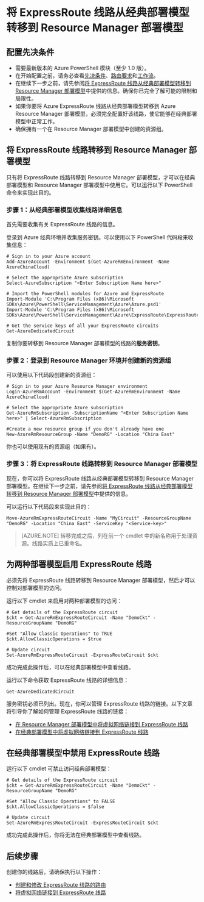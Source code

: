 <properties
   pageTitle="将 ExpressRoute 线路从经典部署模型转移到 Resource Manager 部署模型 | Azure"
   description="本页面介绍如何将经典线路转移到 Resource Manager 部署模型。"
   documentationCenter="na"
   services="expressroute"
   authors="ganesr"
   manager="carmonm"
   editor=""
   tags="azure-resource-manager"/>
<tags
   ms.service="expressroute"
   ms.date="04/01/2016"
   wacn.date="05/16/2016"/>


# 将 ExpressRoute 线路从经典部署模型转移到 Resource Manager 部署模型

## 配置先决条件

- 需要最新版本的 Azure PowerShell 模块（至少 1.0 版）。
- 在开始配置之前，请务必查看[先决条件](/documentation/articles/expressroute-prerequisites)、[路由要求](/documentation/articles/expressroute-routing)和[工作流](/documentation/articles/expressroute-workflows)。
- 在继续下一步之前，请先参阅[将 ExpressRoute 线路从经典部署模型转移到 Resource Manager 部署模型](/documentation/articles/expressroute-move)中提供的信息。确保你已完全了解可能的限制和局限性。
- 如果你要将 Azure ExpressRoute 线路从经典部署模型转移到 Azure Resource Manager 部署模型，必须完全配置好该线路，使它能够在经典部署模型中正常工作。
- 确保拥有一个在 Resource Manager 部署模型中创建的资源组。

## 将 ExpressRoute 线路转移到 Resource Manager 部署模型

只有将 ExpressRoute 线路转移到 Resource Manager 部署模型，才可以在经典部署模型和 Resource Manager 部署模型中使用它。可以运行以下 PowerShell 命令来实现此目的。

### 步骤 1：从经典部署模型收集线路详细信息

首先需要收集有关 ExpressRoute 线路的信息。

登录到 Azure 经典环境并收集服务密钥。可以使用以下 PowerShell 代码段来收集信息：

	# Sign in to your Azure account
	Add-AzureAccount -Environment $(Get-AzureRmEnvironment -Name AzureChinaCloud)

	# Select the appropriate Azure subscription
	Select-AzureSubscription "<Enter Subscription Name here>"

	# Import the PowerShell modules for Azure and ExpressRoute
	Import-Module 'C:\Program Files (x86)\Microsoft SDKs\Azure\PowerShell\ServiceManagement\Azure\Azure.psd1'
	Import-Module 'C:\Program Files (x86)\Microsoft SDKs\Azure\PowerShell\ServiceManagement\Azure\ExpressRoute\ExpressRoute.psd1'

	# Get the service keys of all your ExpressRoute circuits
	Get-AzureDedicatedCircuit

复制你要转移到 Resource Manager 部署模型的线路的**服务密钥**。

### 步骤 2：登录到 Resource Manager 环境并创建新的资源组

可以使用以下代码段创建新的资源组：

	# Sign in to your Azure Resource Manager environment
	Login-AzureRmAccount -Environment $(Get-AzureRmEnvironment -Name AzureChinaCloud)

	# Select the appropriate Azure subscription
	Get-AzureRmSubscription -SubscriptionName "<Enter Subscription Name here>" | Select-AzureRmSubscription

	#Create a new resource group if you don't already have one
	New-AzureRmResourceGroup -Name "DemoRG" -Location "China East"

你也可以使用现有的资源组（如果有）。

### 步骤 3：将 ExpressRoute 线路转移到 Resource Manager 部署模型

现在，你可以将 ExpressRoute 线路从经典部署模型转移到 Resource Manager 部署模型。在继续下一步之前，请先参阅[将 ExpressRoute 线路从经典部署模型转移到 Resource Manager 部署模型](/documentation/articles/expressroute-move)中提供的信息。

可以运行以下代码段来实现此目的：

	Move-AzureRmExpressRouteCircuit -Name "MyCircuit" -ResourceGroupName "DemoRG" -Location "China East" -ServiceKey "<Service-key>"

>[AZURE.NOTE] 转移完成之后，列在前一个 cmdlet 中的新名称用于处理资源。线路实质上已重命名。

## 为两种部署模型启用 ExpressRoute 线路

必须先将 ExpressRoute 线路转移到 Resource Manager 部署模型，然后才可以控制对部署模型的访问。

运行以下 cmdlet 来启用对两种部署模型的访问：

    # Get details of the ExpressRoute circuit
    $ckt = Get-AzureRmExpressRouteCircuit -Name "DemoCkt" -ResourceGroupName "DemoRG"

    #Set "Allow Classic Operations" to TRUE
    $ckt.AllowClassicOperations = $true

    # Update circuit
    Set-AzureRmExpressRouteCircuit -ExpressRouteCircuit $ckt

成功完成此操作后，可以在经典部署模型中查看线路。

运行以下命令获取 ExpressRoute 线路的详细信息：

    Get-AzureDedicatedCircuit

服务密钥必须已列出。现在，你可以管理 ExpressRoute 线路的链接。以下文章将引导你了解如何管理 ExpressRoute 线路的链接：

- [在 Resource Manager 部署模型中将虚拟网络链接到 ExpressRoute 线路](/documentation/articles/expressroute-howto-linkvnet-arm)
- [在经典部署模型中将虚拟网络链接到 ExpressRoute 线路](/documentation/articles/expressroute-howto-linkvnet-classic)


## 在经典部署模型中禁用 ExpressRoute 线路

运行以下 cmdlet 可禁止访问经典部署模型：

    # Get details of the ExpressRoute circuit
    $ckt = Get-AzureRmExpressRouteCircuit -Name "DemoCkt" -ResourceGroupName "DemoRG"

    #Set "Allow Classic Operations" to FALSE
    $ckt.AllowClassicOperations = $false

    # Update circuit
    Set-AzureRmExpressRouteCircuit -ExpressRouteCircuit $ckt

成功完成此操作后，你将无法在经典部署模型中查看线路。

## 后续步骤

创建你的线路后，请确保执行以下操作：

- [创建和修改 ExpressRoute 线路的路由](/documentation/articles/expressroute-howto-routing-arm)
- [将虚拟网络链接到 ExpressRoute 线路](/documentation/articles/expressroute-howto-linkvnet-arm)

<!---HONumber=Mooncake_0509_2016-->